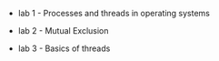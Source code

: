 
+ lab 1 - Processes and threads in operating systems

+ lab 2 - Mutual Exclusion

+ lab 3 - Basics of threads
